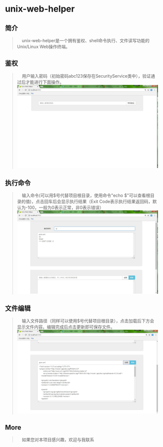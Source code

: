 # unix-web-helper
## 简介
>&nbsp;&nbsp;&nbsp;&nbsp;unix-web-helper是一个拥有鉴权、shell命令执行、文件读写功能的Unix/Linux Web操作终端。 
## 鉴权
>&nbsp;&nbsp;&nbsp;&nbsp;用户输入密码（初始密码abc123保存在SecurityService类中），验证通过后才能进行下面操作。
![image](https://github.com/haoshen/unix-web-helper/blob/master/pic/passwd_verify.jpg)
## 执行命令
>&nbsp;&nbsp;&nbsp;&nbsp;输入命令(可以用$号代替项目根目录，使用命令"echo $"可以查看根目录的值)，点击回车后会显示执行结果（Exit Code表示执行结果返回码，默认为-100，一般为0表示正常，非0表示错误）
![image](https://github.com/haoshen/unix-web-helper/blob/master/pic/test_cmd.jpg)
## 文件编辑
>&nbsp;&nbsp;&nbsp;&nbsp;输入文件路径（同样可以使用$号代替项目根目录），点击加载后下方会显示文件内容。编辑完成后点击更新即可保存文件。
![image](https://github.com/haoshen/unix-web-helper/blob/master/pic/text_edit.jpg)
## More  
>&nbsp;&nbsp;&nbsp;&nbsp;如果您对本项目感兴趣，欢迎与我联系

